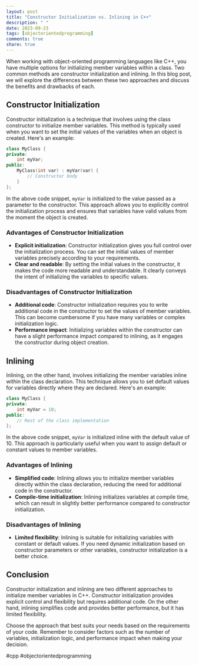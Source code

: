 ```yaml
---
layout: post
title: "Constructor Initialization vs. Inlining in C++"
description: " "
date: 2023-09-23
tags: [objectorientedprogramming]
comments: true
share: true
---
```


When working with object-oriented programming languages like C++, you have multiple options for initializing member variables within a class. Two common methods are constructor initialization and inlining. In this blog post, we will explore the differences between these two approaches and discuss the benefits and drawbacks of each.

## Constructor Initialization

Constructor initialization is a technique that involves using the class constructor to initialize member variables. This method is typically used when you want to set the initial values of the variables when an object is created. Here's an example:

```cpp
class MyClass {
private:
    int myVar;
public:
    MyClass(int var) : myVar(var) {
        // Constructor body
    }
};
```

In the above code snippet, `myVar` is initialized to the value passed as a parameter to the constructor. This approach allows you to explicitly control the initialization process and ensures that variables have valid values from the moment the object is created.

### Advantages of Constructor Initialization

- **Explicit initialization**: Constructor initialization gives you full control over the initialization process. You can set the initial values of member variables precisely according to your requirements.
- **Clear and readable**: By setting the initial values in the constructor, it makes the code more readable and understandable. It clearly conveys the intent of initializing the variables to specific values.

### Disadvantages of Constructor Initialization

- **Additional code**: Constructor initialization requires you to write additional code in the constructor to set the values of member variables. This can become cumbersome if you have many variables or complex initialization logic.
- **Performance impact**: Initializing variables within the constructor can have a slight performance impact compared to inlining, as it engages the constructor during object creation.

## Inlining

Inlining, on the other hand, involves initializing the member variables inline within the class declaration. This technique allows you to set default values for variables directly where they are declared. Here's an example:

```cpp
class MyClass {
private:
    int myVar = 10;
public:
    // Rest of the class implementation
};
```

In the above code snippet, `myVar` is initialized inline with the default value of 10. This approach is particularly useful when you want to assign default or constant values to member variables.

### Advantages of Inlining

- **Simplified code**: Inlining allows you to initialize member variables directly within the class declaration, reducing the need for additional code in the constructor.
- **Compile-time initialization**: Inlining initializes variables at compile time, which can result in slightly better performance compared to constructor initialization.

### Disadvantages of Inlining

- **Limited flexibility**: Inlining is suitable for initializing variables with constant or default values. If you need dynamic initialization based on constructor parameters or other variables, constructor initialization is a better choice.

## Conclusion

Constructor initialization and inlining are two different approaches to initialize member variables in C++. Constructor initialization provides explicit control and flexibility but requires additional code. On the other hand, inlining simplifies code and provides better performance, but it has limited flexibility.

Choose the approach that best suits your needs based on the requirements of your code. Remember to consider factors such as the number of variables, initialization logic, and performance impact when making your decision.

#cpp #objectorientedprogramming
